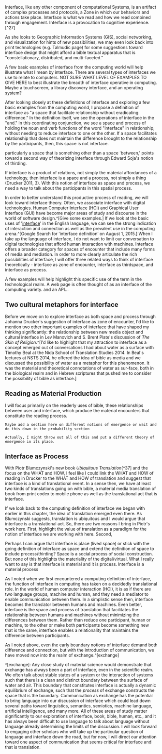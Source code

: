Interface, like any other component of computational Systems, is an artifact of complex processes and protocols, a Zone in which our behaviors and actions take place. Interface is what we read and how we read combined through engagement. Interface is a provocation to cognitive experience.[^27]


As she looks to Geographic Information Systems (GIS), social networking, and visualization for hints of new possibilities, we may even look back into print technologies (e.g. Talmudic page) for some suggestions toward interface design that might afford a bible textual apparatus that is "constellationary, distributed, and multi-faceted." 

A few basic examples of interface from the computing world will help illustrate what I mean by interface. There are several types of interfaces we use to relate to computers. NOT SURE WHAT LEVEL OF EXAMPLES TO GIVE HERE to best illustrate the breadth of interface operative in computing. Maybe a touchscreen, a library discovery interface, and an operating system? 

After looking closely at these definitions of interface and exploring a few basic examples from the computing world, I propose a definition of interface as "a space that facilitate relationship without eradicating difference." In the definition itself, we see the operations of interface in the "and." In this coordinating conjunction, we see a space and process of holding the noun and verb functions of the word "interface" in relationship, without needing to reduce interface to one or the other. If a space facilitates relationship that does not maintain the difference brought to the relationship by the participants, then, this space is not interface.  


particularly a space that is something other than a space 'between,' points toward a second way of theorizing interface through Edward Soja's notion of thirding. 

If interface is a product of relations, not simply the material affordances of a technology, then interface is a space and a process, not simply a thing (Drucker 2011, 3). With this notion of interface as space and process, we need a way to talk about the participants in this spatial process. 

In order to better understand this productive process of reading, we will look toward interface theory. Often, we associate interface with digital technologies. Human Computer Interface (HCI) and Graphical User Interface (GUI) have become major areas of study and discourse in the world of software design.^[Give some examples.] If we look at the basic uses of '[interface](https://www.google.com/search?q=interface+definition)' in the English language, we can see the strong indication of interaction and connection as well as the prevalent use in the computing arena.^[Google Search for 'interface definition’ on August 1, 2015.] When I take up the language of interface, I do not want to limit our conversation to digital technologies that afford human interaction with machines. Interface offers a broader category for spaces of encounter that include many forms of media and mediation. In order to more clearly articulate the rich possibilities of interface, I will offer three related ways to think of interface theoretically - interface as zone of encounter, interface as thirdspace, and interface as process.
 

A few examples will help highlight this specific use of the term in the technological realm. A web page is often thought of as an interface of the computing variety.  and an API...

## Two cultural metaphors for interface ##

Before we move on to explore interface as both space and process through Johanna Drucker's suggestion of interface as zone of encounter, I'd like to mention two other important examples of interface that have shaped my thinking significantly: the relationship between new media object and cultural interface in Lev Manovich and S. Brent Plate's discussion of *The Skin of Religion*.^[I'd like to highlight that my attraction to interface as a concept emerged out of conversations I had about water as a surface with Timothy Beal at the Nida School of Translation Studies 2014. In Beal's lectures at NSTS 2014, he offered the idea of bible as media and we discussed the possibility of water as a metaphor for this phenomenon. It was the material and theoretical connotations of water as sur-face, both in the biological realm and in Hebrew scriptures that pushed me to consider the possibility of bible as interface.]

## Reading as Material Production ##

I will focus primarily on the readerly uses of bible, these relationships between user and interface, which produce the material encounters that constitute the reading process.  


```
Maybe add a section here on different notions of emergence or wait and do this down in the probability section

Actually, I might throw out all of this and put a different theory of emergence in its place. 
```

## Interface as Process ##

With Piotr Blumczynski's new book *Ubiquitous Translation*[^37] and the focus on the WHAT and HOW, I feel like I could link the WHAT and HOW of reading in Drucker to the WHAT and HOW of translation and suggest that interface is a kind of translational event. In a sense then, we have at least two kinds of translations going on with bible, a material media translation of book from print codex to mobile phone as well as the translational act that is interface.

If we look back to the computing definition of interface we began with earlier in this chapter, the idea of translation emerged even there. As Blumczynski suggests, translation is ubiquitous and I would argue that interface is a translational act. So, there are two reasons I bring in Piotr's work here. First, highlight the value of translation as a paradigm for the notion of interface we are working with here. Second, 

Perhaps I can argue that interface is place (lived space) or stick with the going definition of interface as space and extend the definition of space to include process/thirding? Space is a social process of social construction. But none of this highlights the materiality of the digital/virtual. What I really want to say is that interface is material and it is process. Interface is a material process 

As I noted when we first encountered a computing definition of interface, the function of interface in computing has taken on a decidedly translational role. In the world of human computer interaction (HCI), it is as if there are two language groups, machine and human, and they need a mediator to enable communication between them. In a simplistic sense then, interface becomes the translator between humans and machines. Even better, interface is the space and process of translation that facilitates the relationship between humans and machines without minimizing the differences between them. Rather than reduce one participant, human or machine, to the other or make both participants become something new that is the same, interface enables a relationality that maintains the difference between participants.

As I noted above, even the early boundary notions of interface demand both difference and connection, but with the introduction of communication, we have moved now into the realm of exchange.^[exchange]

^[exchange]: Any close study of material science would demonstrate that exchange has always been a part of interface, even in the scientific realm. We often talk about stable states of a system or the interaction of systems such that there is a clean and distinct boundary between the surface of water and air. This boundary that constitutes interface is actually a dynamic equilibrium of exchange, such that the *process* of exchange constructs the space that is the boundary. Communication as exchange has the potential to bring language into our discussion of interface which could lead down several paths toward linguistics, semantics, semiotics, machine language, artificial intelligence, and many more. All of these areas of study matter significantly to our explorations of interface, book, bible, human, etc., and it has always been difficult to use language to talk about language without language already determining the limits of the discussion. I will look forward to engaging other scholars who will take up the particular question of language and interface down the road, but for now, I will direct our attention toward one aspect of communication that seems critical for interface and that is translation.